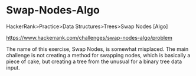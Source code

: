 
# Swap-Nodes-Algo

HackerRank>Practice>Data Structures>Trees>Swap Nodes [Algo]

https://www.hackerrank.com/challenges/swap-nodes-algo/problem

The name of this exercise, Swap Nodes, is somewhat misplaced.
The main challenge is not creating a method for swapping nodes, which is basically a piece of cake, but creating a tree from the unusual for a binary tree data input.
